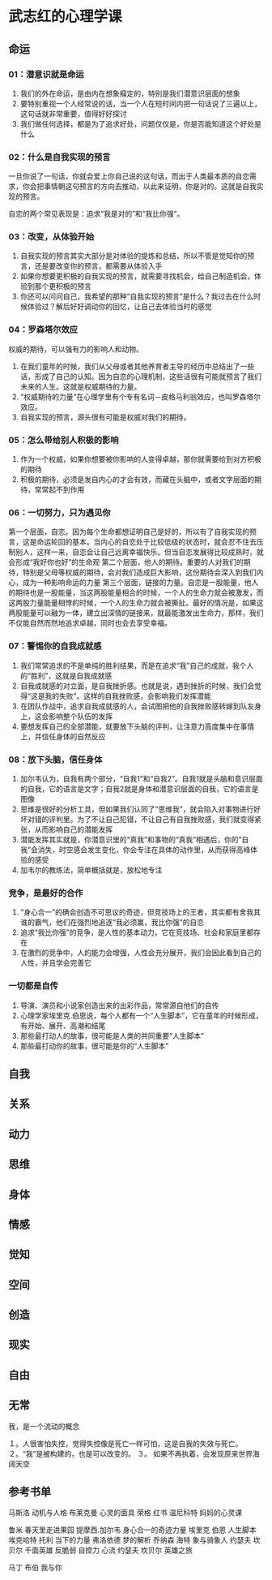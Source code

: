 # 武志红的心理学课

## 命运

### 01：潜意识就是命运

1. 我们的外在命运，是由内在想象瘊定的，特别是我们潜意识层面的想象
2. 要特别重视一个人经常说的话，当一个人在短时间内把一句话说了三遍以上，这句话就非常重要，值得好好探讨
3. 我们做任何选择，都是为了追求好处，问题仅仅是，你是否能知道这个好处是什么

### 02：什么是自我实现的预言

一旦你说了一句话，你就会爱上你自己说的这句话，而出于人类最本质的自恋需求，你会把事情朝这句预言的方向去推动，以此来证明，你是对的。这就是自我实现的预言。

自恋的两个常见表现是：追求“我是对的”和“我比你强”。

### 03：改变，从体验开始

1. 自我实现的预言其实大部分是对体验的提炼和总结，所以不管是觉知你的预言，还是要改变你的预言，都需要从体验入手
2. 如果你想要更积极的自我实现的预言，就需要寻找机会，给自己制造机会，体验到那个更积极的预言
3. 你还可以问问自己，我希望的那种“自我实现的预言”是什么？我过去在什么时候体验过？解后好好调动你的回忆，让自己去体验当时的感觉

### 04：罗森塔尔效应

权威的期待，可以强有力的影响人和动物。

1. 在我们童年的时候，我们从父母或者其他养育者主导的经历中总结出了一些话，形成了自己的认知。因为自恋的心理机制，这些话很有可能就预言了我们未来的人生。这就是权威期待的力量。
2. “权威期待的力量”在心理学里有个专有名词－皮格马利翁效应，也叫罗森塔尔效应。
3. 自我实现的预言，源头很有可能是权威对我们的期待。

### 05：怎么带给别人积极的影响

1. 作为一个权威，如果你想要被你影响的人变得卓越，那你就需要给到对方积极的期待
2. 积极的期待，必须是发自内心的才会有效，而藏在头脑中，或者文字层面的期待，常常起不到作用

### 06：一切努力，只为遇见你

第一个层面，自恋。因为每个生命都想证明自己是好的，所以有了自我实现的预言，这是命运轮回的基本。当内心的自恋处于比较低级的状态时，就会忍不住去压制别人，这样一来，自恋会让自己远离幸福快乐。但当自恋发展得比较成熟时，就会形成“我好你也好”的生命观
第二个层面，他人的期待。重要的人对我们的期待，特别是父母等权威的期待，会对我们造成巨大影响，这份期待会深入到我们内心，成为一种影响命运的力量
第三个层面，链接的力量。自恋是一股能量，他人的期待也是一股能量，当这两股能量相合的时候，一个人的生命力就会被激发，而这两股力量能量相悖的时候，一个人的生命力就会被撕扯。最好的情况是，如果这两股能量可以融为一体，建立出深情的链接来，就最能激发出生命力，那样，我们不仅能自然而然地追求卓越，同时也会去享受幸福。

### 07：警惕你的自我成就感

1. 我们常常追求的不是单纯的胜利结果，而是在追求“我”自己的成就，我个人的“胜利”，这就是自我成就感
2. 自我成就感的对立面，是自我挫折感。也就是说，遇到挫折的时候，我们会觉得“这是我的失败”。这样的自我挫败感，会影响我们发挥潜能
3. 在团队作战中，追求自我成就感的人，会试图把他的自我挫败感转嫁到队友身上，这会影响整个队伍的发挥
4. 要想发挥自己的全部潜能，就要放下头脑的评判，让注意力高度集中在事情上，并信任身体的自然反应

### 08：放下头脑，信任身体

1. 加尔韦认为，自我有两个部分，“自我1”和“自我2”。自我1就是头脑和意识层面的自我，它的语言是文字；自我2就是身体和潜意识层面的自我，它的语言是图像
2. 思维是很好的分析工具，但如果我们认同了“思维我”，就会陷入对事物进行好坏对错的评判里。为了不让自己犯错，不让自己有自我挫败感，我们就变得紧张，从而影响自己的潜能发挥
3. 潜能发挥其实就是，你潜意识里的“真我”和事物的“真我”相遇后，你的“自我”会消失，时空感会发生变化，你会专注在具体的动作里，从而获得高峰体验的感受
4. 加韦尔的教练法，简单概括就是，放松地专注

### 竞争，是最好的合作

1. “身心合一”的确会创造不可思议的奇迹，但竞技场上的王者，其实都有舍我其谁的霸气，他们在强烈地追逐“我必须赢，我比你强”的自恋
2. 追求“我比你强”的竞争，是人性的基本动力，它在竞技场、社会和家庭里都存在
3. 在激烈的竞争中，人的能力会增强，人性会充分展开，我们会因此看到自己的人性，并且学会完善它

### 一切都是自传

1. 导演、演员和小说家创造出来的出彩作品，常常源自他们的自传
2. 心理学家埃里克.伯恩说，每个人都有一个“人生脚本”，它在童年的时候形成，有开始、展开、高潮和结尾
3. 那些最打动人的故事，很可能是人类的共同重要“人生脚本”
4. 那些最打动你的故事，很可能是你的“人生脚本”

## 自我

## 关系

## 动力

## 思维

## 身体

## 情感

## 觉知

## 空间

## 创造

## 现实

## 自由

## 无常

我，是一个流动的概念

１。人很害怕失控，觉得失控像是死亡一样可怕，这是自我的失效与死亡。
２。“我”是被构建的，也是可以改变的。
３。 如果不再执着，会发现原来世界海阔天空

## 参考书单

马斯洛 动机与人格
布莱克曼 心灵的面具
荣格 红书
温尼科特 妈妈的心灵课

鲁米 春天里走进果园
提摩西.加尔韦 身心合一的奇迹力量
埃里克 伯恩 人生脚本
埃克哈特 托利 当下的力量
弗洛依德 梦的解析
乔纳森 海特 象与骑象人
约瑟夫 坎贝尔 千面英雄
反脆弱
自控力
心流
约瑟夫 坎贝尔 英雄之旅

马丁 布伯 我与你
